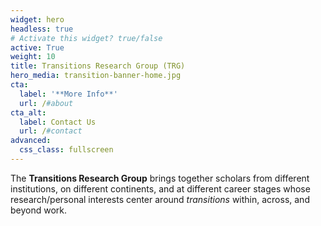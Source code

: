 ```yaml
---
widget: hero
headless: true
# Activate this widget? true/false
active: True
weight: 10
title: Transitions Research Group (TRG)
hero_media: transition-banner-home.jpg
cta:
  label: '**More Info**'
  url: /#about
cta_alt:
  label: Contact Us
  url: /#contact
advanced:
  css_class: fullscreen
---
```


The __Transitions Research Group__ brings together scholars from different institutions, on different continents, and at different career stages whose research/personal interests center around _transitions_ within, across, and beyond work.